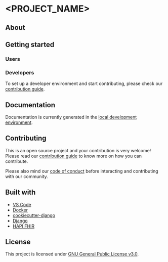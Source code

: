 # <PROJECT_NAME>

## About

<!--
#TODO: Insert badges
#TODO: Write about vision statement, mission statement
-->

## Getting started

### Users

<!--
#TODO: Finish up this section
-->

### Developers

To set up a developer environment and start contributing, please check our [contribution guide](CONTRIBUTING.md#how-to-create-a-development-environment).

## Documentation

Documentation is currently generated in the [local development environment](CONTRIBUTING.md#how-to-create-a-development-environment).

## Contributing

This is an open source project and your contribution is very welcome! Please read our [contribution guide](CONTRIBUTING.md) to know more on how you can contribute.

Please also mind our [code of conduct](CODE_OF_CONDUCT.md) before interacting and contributing with our community.

## Built with

<!--
List of any open source software used (including tools and frameworks).
-->

 - [VS Code](https://code.visualstudio.com/)
 - [Docker](https://www.docker.com/)
 - [cookiecutter-django](https://github.com/cookiecutter/cookiecutter-django)
 - [Django](https://www.djangoproject.com/)
 - [HAPI FHIR](https://hapifhir.io/)

## License

This project is licensed under [GNU General Public License v3.0](LICENSE).
